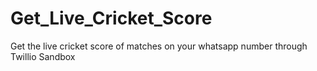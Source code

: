 # Get_Live_Cricket_Score
Get the live cricket score of matches on your whatsapp number through Twillio Sandbox
